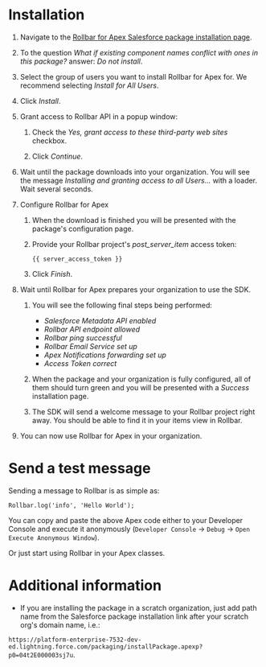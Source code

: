 # Installation

1. Navigate to the [Rollbar for Apex Salesforce package installation page](https://docs.rollbar.com/salesforce-apex/install).

2. To the question _What if existing component names conflict with ones in this package?_ answer: _Do not install_.

3. Select the group of users you want to install Rollbar for Apex for. We recommend selecting _Install for All Users_.

4. Click _Install_.

5. Grant access to Rollbar API in a popup window:

    1. Check the _Yes, grant access to these third-party web sites_ checkbox.
    
    2. Click _Continue_.
  
6. Wait until the package downloads into your organization. You will see the message _Installing and granting access to all Users..._ with a loader. Wait several seconds.

7. Configure Rollbar for Apex

    1. When the download is finished you will be presented with the package's configuration page.
    
    2. Provide your Rollbar project's _post_server_item_ access token:
    
        `{{ server_access_token }}`
        
    3. Click _Finish_.
  
8. Wait until Rollbar for Apex prepares your organization to use the SDK.

    1. You will see the following final steps being performed:
    
        - _Salesforce Metadata API enabled_
        - _Rollbar API endpoint allowed_
        - _Rollbar ping successful_
        - _Rollbar Email Service set up_
        - _Apex Notifications forwarding set up_
        - _Access Token correct_
        
    2. When the package and your organization is fully configured, all of them should turn green and you will be presented with a _Success_ installation page.
    
    3. The SDK will send a welcome message to your Rollbar project right away. You should be able to find it in your items view in Rollbar.
  
9. You can now use Rollbar for Apex in your organization.

# Send a test message
Sending a message to Rollbar is as simple as:
```
Rollbar.log('info', 'Hello World');
```

You can copy and paste the above Apex code either to your Developer Console and execute it anonymously (`Developer Console` → `Debug` → `Open Execute Anonymous Window`).

Or just start using Rollbar in your Apex classes.

# Additional information
* If you are installing the package in a scratch organization, just add path name from the Salesforce package installation link after your scratch org's domain name, i.e.: 

`https://platform-enterprise-7532-dev-ed.lightning.force.com/packaging/installPackage.apexp?p0=04t2E000003sj7u`.

